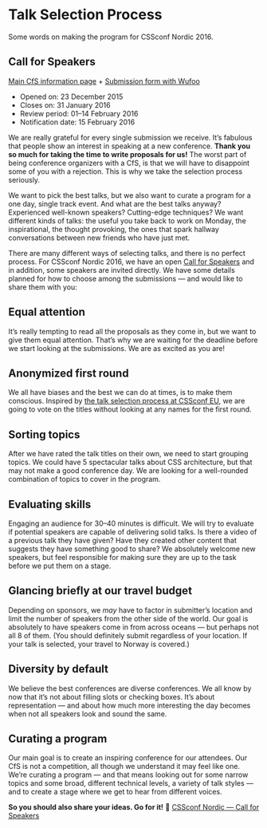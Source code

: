 # Talk Selection Process

Some words on making the program for CSSconf Nordic 2016.

## Call for Speakers

[Main CfS information page](http://cssconf.no/call-for-speakers) + [Submission form with Wufoo](https://cssconfno.wufoo.eu/forms/call-for-speakers/)

* Opened on: 23 December 2015
* Closes on: 31 January 2016
* Review period: 01–14 February 2016
* Notification date: 15 February 2016

We are really grateful for every single submission we receive. It’s fabulous that people show an interest in speaking at a new conference. **Thank you so much for taking the time to write proposals for us!** The worst part of being conference organizers with a CfS, is that we will have to disappoint some of you with a rejection. This is why we take the selection process seriously.

We want to pick the best talks, but we also want to curate a program for a one day, single track event. And what are the best talks anyway? Experienced well-known speakers? Cutting-edge techniques? We want different kinds of talks: the useful you take back to work on Monday, the inspirational, the thought provoking, the ones that spark hallway conversations between new friends who have just met.

There are many different ways of selecting talks, and there is no perfect process. For CSSconf Nordic 2016, we have an open [Call for Speakers](http://cssconf.no/call-for-speakers) and in addition, some speakers are invited directly. We have some details planned for how to choose among the submissions — and would like to share them with you:

## Equal attention
It’s really tempting to read all the proposals as they come in, but we want to give them equal attention. That’s why we are waiting for the deadline before we start looking at the submissions. We are as excited as you are!

## Anonymized first round
We all have biases and the best we can do at times, is to make them conscious. Inspired by [the talk selection process at CSSconf EU](http://blog.cssconf.eu/2015/08/15/a-talk-selection-process-explained/), we are going to vote on the titles without looking at any names for the first round.

## Sorting topics
After we have rated the talk titles on their own, we need to start grouping topics. We could have 5 spectacular talks about CSS architecture, but that may not make a good conference day. We are looking for a well-rounded combination of topics to cover in the program.

## Evaluating skills
Engaging an audience for 30–40 minutes is difficult. We will try to evaluate if potential speakers are capable of delivering solid talks. Is there a video of a previous talk they have given? Have they created other content that suggests they have something good to share? We absolutely welcome new speakers, but feel responsible for making sure they are up to the task before we put them on a stage.

## Glancing briefly at our travel budget
Depending on sponsors, we *may* have to factor in submitter’s location and limit the number of speakers from the other side of the world. Our goal is absolutely to have speakers come in from across oceans — but perhaps not all 8 of them. (You should definitely submit regardless of your location. If your talk is selected, your travel to Norway is covered.)

## Diversity by default
We believe the best conferences are diverse conferences. We all know by now that it’s not about filling slots or checking boxes. It’s about representation — and about how much more interesting the day becomes when not all speakers look and sound the same.

## Curating a program
Our main goal is to create an inspiring conference for our attendees. Our CfS is not a competition, all though we understand it may feel like one. We’re curating a program — and that means looking out for some narrow topics and some broad, different technical levels, a variety of talk styles — and to create a stage where we get to hear from different voices.

**So you should also share your ideas. Go for it!** 🚀 [CSSconf Nordic — Call for Speakers](http://cssconf.no/call-for-speakers)
